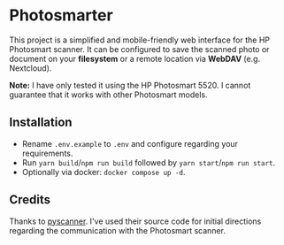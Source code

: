 # Photosmarter

This project is a simplified and mobile-friendly web interface for the HP Photosmart scanner. It can be configured to save the scanned photo or document on your **filesystem** or a remote location via **WebDAV** (e.g. Nextcloud).

**Note:** I have only tested it using the HP Photosmart 5520. I cannot guarantee that it works with other Photosmart models.

## Installation

- Rename `.env.example` to `.env` and configure regarding your requirements.
- Run `yarn build`/`npm run build` followed by `yarn start`/`npm run start`.
- Optionally via docker: `docker compose up -d`.

## Credits

Thanks to [pyscanner](https://github.com/amlweems/pyscanner).
I've used their source code for initial directions regarding the communication with the Photosmart scanner.
